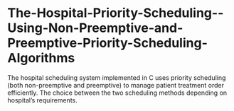# The-Hospital-Priority-Scheduling--Using-Non-Preemptive-and-Preemptive-Priority-Scheduling-Algorithms
The hospital scheduling system implemented in C uses priority scheduling (both non-preemptive and preemptive) to manage patient treatment order efficiently. The choice between the two scheduling methods depending on hospital’s requirements. 
